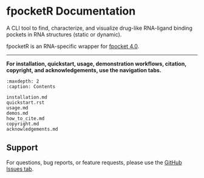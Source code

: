 # fpocketR Documentation

A CLI tool to find, characterize, and visualize drug-like RNA-ligand binding pockets in RNA structures (static or dynamic).

fpocketR is an RNA-specific wrapper for [fpocket 4.0](https://github.com/Discngine/fpocket).

---

**For installation, quickstart, usage, demonstration workflows, citation, copyright, and acknowledgements, use the navigation tabs.**


```{toctree}
:maxdepth: 2
:caption: Contents

installation.md
quickstart.rst
usage.md
demos.md
how_to_cite.md
copyright.md
acknowledgements.md
```

## Support

For questions, bug reports, or feature requests, please use the [GitHub Issues tab](https://github.com/Weeks-UNC/fpocketR/issues).



